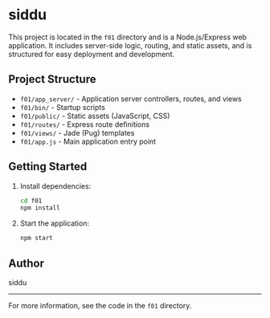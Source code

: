# siddu

This project is located in the `f01` directory and is a Node.js/Express web application. It includes server-side logic, routing, and static assets, and is structured for easy deployment and development.

## Project Structure

- `f01/app_server/` - Application server controllers, routes, and views
- `f01/bin/` - Startup scripts
- `f01/public/` - Static assets (JavaScript, CSS)
- `f01/routes/` - Express route definitions
- `f01/views/` - Jade (Pug) templates
- `f01/app.js` - Main application entry point

## Getting Started

1. Install dependencies:
   ```bash
   cd f01
   npm install
   ```
2. Start the application:
   ```bash
   npm start
   ```

## Author

siddu

---

For more information, see the code in the `f01` directory.
